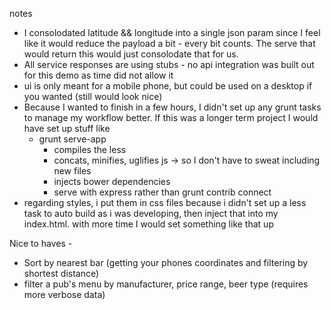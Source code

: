 notes

- I consolodated latitude && longitude into a single json param since I feel like it would reduce the payload a bit - every bit counts. The serve that would return this would just consolodate that for us.
- All service responses are using stubs - no api integration was built out for this demo as time did not allow it
- ui is only meant for a mobile phone, but could be used on a desktop if you wanted (still would look nice)
- Because I wanted to finish in a few hours, I didn't set up any grunt tasks to manage my workflow better. If this was a longer term project I would have set up stuff like
	- grunt serve-app
		- compiles the less
		- concats, minifies, uglifies js -> so I don't have to sweat including new files
		- injects bower dependencies
		- serve with express rather than grunt contrib connect
- regarding styles, i put them in css files because i didn't set up a less task to auto build as i was developing, then inject that into my index.html. with more time I would set something like that up

Nice to haves -
- Sort by nearest bar (getting your phones coordinates and filtering by shortest distance)
- filter a pub's menu by manufacturer, price range, beer type (requires more verbose data)
